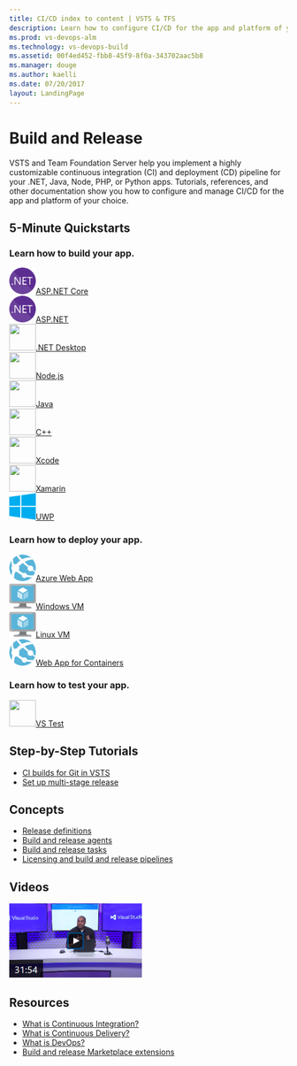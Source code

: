 ```yaml
---
title: CI/CD index to content | VSTS & TFS    
description: Learn how to configure CI/CD for the app and platform of your choice. Tutorials, references, and other documentation.  
ms.prod: vs-devops-alm
ms.technology: vs-devops-build
ms.assetid: 00f4ed452-fbb8-45f9-8f0a-343702aac5b8  
ms.manager: douge
ms.author: kaelli
ms.date: 07/20/2017
layout: LandingPage
---
```


# Build and Release

VSTS and Team Foundation Server help you implement a highly customizable continuous integration (CI) and deployment (CD) pipeline for your .NET, Java, Node, PHP, or Python apps. Tutorials, references, and other documentation show you how to configure and manage CI/CD for the app and platform of your choice.

## 5-Minute Quickstarts

### Learn how to build your app.

<!-- Converting to icon48 format, this gets cleaner in YAML -->
<div class="ico48Case halfStack"><div class="ico48Link"><a href="apps/aspnet/build-aspnet-core.md"><img width="48" height="48" alt="" src="_img/index/logo_net.svg"><span>ASP.NET Core</span></a></div><div class="ico48Link"><a href="apps/aspnet/build-aspnet-4.md"><img width="48" height="48" alt="" src="_img/index/logo_net.svg"><span>ASP.NET</span></a></div><div class="ico48Link"><a href="apps/windows/dot-net.md"><img width="48" height="48" alt="" src="https://docs.microsoft.com/media/logos/logo_NET.svg"><span>.NET Desktop</span></a></div><div class="ico48Link"><a href="apps/nodejs/build-gulp.md"><img width="48" height="48" alt="" src="https://docs.microsoft.com/media/logos/logo_nodejs.svg"><span>Node.js</span></a></div><div class="ico48Link"><a href="apps/java/build-maven.md"><img width="48" height="48" alt="" src="https://docs.microsoft.com/media/logos/logo_java.svg"><span>Java</span></a></div><div class="ico48Link"><a href="apps/windows/cpp.md"><img width="48" height="48" alt="" src="https://docs.microsoft.com/media/logos/logo_Cplusplus.svg"><span>C++</span></a></div><div class="ico48Link"><a href="apps/mobile/xcode-ios.md"><img width="48" height="48" alt="" src="https://docs.microsoft.com/media/logos/logo_xcode.svg"><span>Xcode</span></a></div><div class="ico48Link"><a href="apps/mobile/xamarin.md"><img width="48" height="48" alt="" src="https://docs.microsoft.com/media/logos/logo_xamarin.svg"><span>Xamarin</span></a></div><div class="ico48Link"><a href="apps/windows/universal.md"><img width="48" height="48" alt="" src="_img/index/logo_uwp.svg"><span>UWP</span></a></div></div>

### Learn how to deploy your app.
<!-- Converting to icon48 format, this gets cleaner in YAML -->
<div class="ico48Case halfStack"><div class="ico48Link"><a href="apps/cd/azure/aspnet-core-to-azure-webapp.md"><img width="48" height="48" alt="" src="_img/index/app-service-web.png"><span>Azure Web App</span></a></div><div class="ico48Link"><a href="apps/cd/deploy-webdeploy-iis-deploygroups.md"><img width="48" height="48" alt="" src="_img/index/virtualmachine.png"><span>Windows VM</span></a></div><div class="ico48Link"><a href="apps/cd/deploy-linuxvm-deploygroups.md"><img width="48" height="48" alt="" src="_img/index/virtualmachine.png"><span>Linux VM</span></a></div><div class="ico48Link"><a href="apps/cd/deploy-docker-webapp.md"><img width="48" height="48" alt="" src="_img/index/app-service-web.png"><span>Web App for Containers</span></a></div></div>

### Learn how to test your app.
<!-- Converting to icon48 format, this gets cleaner in YAML -->
<div class="ico48Case halfStack"><div class="ico48Link"><a href="test/getting-started-with-continuous-testing.md?toc=/vsts/build-release/toc.json"><img width="48" height="48" alt="" src="https://docs.microsoft.com/media/logos/logo_visual-studio.svg"><span>VS Test</span></a></div></div>

## Step-by-Step Tutorials  

* [CI builds for Git in VSTS](actions/ci-build-git.md)
* [Set up multi-stage release](actions/define-multistage-release-process.md)

## Concepts  

- [Release definitions](concepts/definitions/release/index.md)
- [Build and release agents](concepts/agents/agents.md)
- [Build and release tasks](concepts/process/tasks.md)  
- [Licensing and build and release pipelines](concepts/licensing/concurrent-pipelines-ts.md)

## Videos

[![Zero to DevOps](../build-release/_img/index/zero-to-devops-video.png)](https://channel9.msdn.com/events/Visual-Studio/Visual-Studio-2017-Launch/190)

## Resources

- [What is Continuous Integration?](https://www.visualstudio.com/learn/what-is-continuous-integration/)  
- [What is Continuous Delivery?](https://www.visualstudio.com/learn/what-is-continuous-delivery/)  
- [What is DevOps?](https://www.visualstudio.com/learn/what-is-devops/)   
- [Build and release Marketplace extensions](https://marketplace.visualstudio.com/search?target=VSTS&category=Build%20and%20release&sortBy=Downloads)
